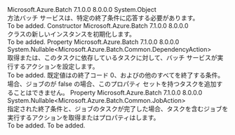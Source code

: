 <Type Name="ExitOptions" FullName="Microsoft.Azure.Batch.ExitOptions">
  <TypeSignature Language="C#" Value="public class ExitOptions" />
  <TypeSignature Language="ILAsm" Value=".class public auto ansi beforefieldinit ExitOptions extends System.Object" />
  <TypeSignature Language="DocId" Value="T:Microsoft.Azure.Batch.ExitOptions" />
  <TypeSignature Language="VB.NET" Value="Public Class ExitOptions" />
  <TypeSignature Language="F#" Value="type ExitOptions = class&#xA;    interface ITransportObjectProvider&lt;ExitOptions&gt;&#xA;    interface IPropertyMetadata&#xA;    interface IModifiable&#xA;    interface IReadOnly" />
  <AssemblyInfo>
    <AssemblyName>Microsoft.Azure.Batch</AssemblyName>
    <AssemblyVersion>7.1.0.0</AssemblyVersion>
    <AssemblyVersion>8.0.0.0</AssemblyVersion>
  </AssemblyInfo>
  <Base>
    <BaseTypeName>System.Object</BaseTypeName>
  </Base>
  <Interfaces />
  <Docs>
    <summary>
            方法バッチ サービスは、特定の終了条件に応答する必要があります。
            </summary>
    <remarks>To be added.</remarks>
  </Docs>
  <Members>
    <Member MemberName=".ctor">
      <MemberSignature Language="C#" Value="public ExitOptions ();" />
      <MemberSignature Language="ILAsm" Value=".method public hidebysig specialname rtspecialname instance void .ctor() cil managed" />
      <MemberSignature Language="DocId" Value="M:Microsoft.Azure.Batch.ExitOptions.#ctor" />
      <MemberSignature Language="VB.NET" Value="Public Sub New ()" />
      <MemberType>Constructor</MemberType>
      <AssemblyInfo>
        <AssemblyName>Microsoft.Azure.Batch</AssemblyName>
        <AssemblyVersion>7.1.0.0</AssemblyVersion>
        <AssemblyVersion>8.0.0.0</AssemblyVersion>
      </AssemblyInfo>
      <Parameters />
      <Docs>
        <summary>
            <see cref="T:Microsoft.Azure.Batch.ExitOptions" /> クラスの新しいインスタンスを初期化します。
            </summary>
        <remarks>To be added.</remarks>
      </Docs>
    </Member>
    <Member MemberName="DependencyAction">
      <MemberSignature Language="C#" Value="public Nullable&lt;Microsoft.Azure.Batch.Common.DependencyAction&gt; DependencyAction { get; set; }" />
      <MemberSignature Language="ILAsm" Value=".property instance valuetype System.Nullable`1&lt;valuetype Microsoft.Azure.Batch.Common.DependencyAction&gt; DependencyAction" />
      <MemberSignature Language="DocId" Value="P:Microsoft.Azure.Batch.ExitOptions.DependencyAction" />
      <MemberSignature Language="VB.NET" Value="Public Property DependencyAction As Nullable(Of DependencyAction)" />
      <MemberSignature Language="F#" Value="member this.DependencyAction : Nullable&lt;Microsoft.Azure.Batch.Common.DependencyAction&gt; with get, set" Usage="Microsoft.Azure.Batch.ExitOptions.DependencyAction" />
      <MemberType>Property</MemberType>
      <AssemblyInfo>
        <AssemblyName>Microsoft.Azure.Batch</AssemblyName>
        <AssemblyVersion>7.1.0.0</AssemblyVersion>
        <AssemblyVersion>8.0.0.0</AssemblyVersion>
      </AssemblyInfo>
      <ReturnValue>
        <ReturnType>System.Nullable&lt;Microsoft.Azure.Batch.Common.DependencyAction&gt;</ReturnType>
      </ReturnValue>
      <Docs>
        <summary>
            取得または、このタスクに依存しているタスクに対して、バッチ サービスが実行するアクションを設定します。
            </summary>
        <value>To be added.</value>
        <remarks>
            既定値は<see cref="F:Microsoft.Azure.Batch.Common.DependencyAction.Satisfy" />の終了コード 0、および<see cref="F:Microsoft.Azure.Batch.Common.DependencyAction.Block" />の他のすべてを終了する条件。 場合、ジョブの<see cref="P:Microsoft.Azure.Batch.CloudJob.UsesTaskDependencies" />が false の場合、このプロパティ セットを持つタスクを追加することはできません。
            </remarks>
      </Docs>
    </Member>
    <Member MemberName="JobAction">
      <MemberSignature Language="C#" Value="public Nullable&lt;Microsoft.Azure.Batch.Common.JobAction&gt; JobAction { get; set; }" />
      <MemberSignature Language="ILAsm" Value=".property instance valuetype System.Nullable`1&lt;valuetype Microsoft.Azure.Batch.Common.JobAction&gt; JobAction" />
      <MemberSignature Language="DocId" Value="P:Microsoft.Azure.Batch.ExitOptions.JobAction" />
      <MemberSignature Language="VB.NET" Value="Public Property JobAction As Nullable(Of JobAction)" />
      <MemberSignature Language="F#" Value="member this.JobAction : Nullable&lt;Microsoft.Azure.Batch.Common.JobAction&gt; with get, set" Usage="Microsoft.Azure.Batch.ExitOptions.JobAction" />
      <MemberType>Property</MemberType>
      <AssemblyInfo>
        <AssemblyName>Microsoft.Azure.Batch</AssemblyName>
        <AssemblyVersion>7.1.0.0</AssemblyVersion>
        <AssemblyVersion>8.0.0.0</AssemblyVersion>
      </AssemblyInfo>
      <ReturnValue>
        <ReturnType>System.Nullable&lt;Microsoft.Azure.Batch.Common.JobAction&gt;</ReturnType>
      </ReturnValue>
      <Docs>
        <summary>
            指定された終了条件と、ジョブのタスクが完了した場合、タスクを含むジョブを実行するアクションを取得または<see cref="P:Microsoft.Azure.Batch.CloudJob.OnTaskFailure" />プロパティは<see cref="F:Microsoft.Azure.Batch.Common.OnTaskFailure.PerformExitOptionsJobAction" />します。
            </summary>
        <value>To be added.</value>
        <remarks>To be added.</remarks>
      </Docs>
    </Member>
  </Members>
</Type>
